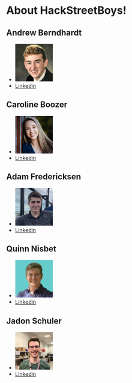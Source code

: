 
# About HackStreetBoys!

## Andrew Berndhardt
- <img src="/Documentation/branding/andrew.png" width="100" height="100">
- [Linkedin](https://www.linkedin.com/in/andrew-bernhardt-5b087a163/)

## Caroline Boozer
- <img src="/Documentation/branding/caroline.png" width="100" height="100">
- [Linkedin](https://www.linkedin.com/in/caroline-boozer-aa0343232/)

## Adam Fredericksen
- <img src="/Documentation/branding/adam.png" width="100" height="100">
- [Linkedin](https://www.linkedin.com/in/adam-frederiksen/)

## Quinn Nisbet
- <img src="/Documentation/branding/quinn.png" width="100" height="100">
- [Linkedin](https://www.linkedin.com/in/quinn-nisbet-8114631a5/)

## Jadon Schuler
- <img src="/Documentation/branding/jadon.png" width="100" height="100"> 
- [Linkedin](https://www.linkedin.com/in/jadon-schuler/)

